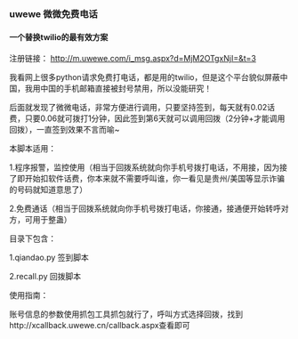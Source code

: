 ### uwewe 微微免费电话
#### 一个替换twilio的最有效方案
注册链接： http://m.uwewe.com/i_msg.aspx?d=MjM2OTgxNjI=&t=3

我看网上很多python请求免费打电话，都是用的twilio，但是这个平台貌似屏蔽中国，我用中国的手机邮箱直接被封号禁用，所以没能研究！

后面就发现了微微电话，非常方便进行调用，只要坚持签到，每天就有0.02话费，只要0.06就可拨打1分钟，因此签到第6天就可以调用回拨（2分钟+才能调用回拨），一直签到效果不言而喻~

本脚本适用：

1.程序报警，监控使用（相当于回拨系统就向你手机号拨打电话，不用接，因为接了即开始扣软件话费，你本来就不需要呼叫谁，你一看见是贵州/美国等显示诈骗的号码就知道意思了）

2.免费通话（相当于回拨系统就向你手机号拨打电话，你接通，接通便开始转呼对方，可用于整蛊）

目录下包含：

1.qiandao.py 签到脚本

2.recall.py 回拨脚本

使用指南：

账号信息的参数使用抓包工具抓包就行了，呼叫方式选择回拨，找到http://xcallback.uwewe.cn/callback.aspx查看即可
